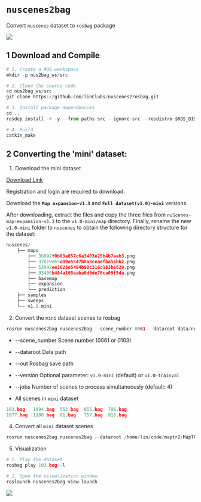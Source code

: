 
# `nuscenes2bag`

Convert `nuscenes` dataset to `rosbag` package

![](rviz/1.png)

## 1 Download and Compile

~~~python
# 1. Create a ROS workspace
mkdir -p nus2bag_ws/src

# 2. Clone the source code
cd nus2bag_ws/src
git clone https://github.com/linClubs/nuscenes2rosbag.git

# 3. Install package dependencies
cd ..
rosdep install -r -y --from-paths src --ignore-src --rosdistro $ROS_DISTRO

# 4. Build
catkin_make
~~~


## 2 Converting the 'mini' dataset:

1. Download the mini dataset

[Download Link](https://link.csdn.net/?target=https%3A%2F%2Fwww.nuscenes.org%2Fnuscenes%23download)

Registration and login are required to download.

Download the **`Map expansion-v1.3`** and **`Full dataset(v1.0)-mini`** versions.

After downloading, extract the files and copy the three files from `nuScenes-map-expansion-v1.3` to the `v1.0-mini/map` directory. Finally, rename the new `v1.0-mini` folder to `nuscenes` to obtain the following directory structure for the dataset:

~~~python
nuscenes/
    ├── maps
        ├── 36092f0b03a857c6a3403e25b4b7aab3.png
        ├── 37819e65e09e5547b8a3ceaefba56bb2.png
        ├── 53992ee3023e5494b90c316c183be829.png
        ├── 93406b464a165eaba6d9de76ca09f5da.png
        ├── basemap
        ├── expansion
        └── prediction
    ├── samples
    ├── sweeps
    └── v1.0-mini
~~~


2. Convert the `mini` dataset scenes to rosbag

~~~python
rosrun nuscenes2bag nuscenes2bag --scene_number 0061 --dataroot data/nuscenes/ --out nuscenes_bags/
~~~

+ --scene_number    Scene number (0061 or 0103)
+ --dataroot        Data path
+ --out             Rosbag save path
+ --version         Optional parameter: `v1.0-mini` (default) or `v1.0-trainval`
+ --jobs            Number of scenes to process simultaneously (default: 4)

+ All scenes in `mini` dataset
~~~python
103.bag   1094.bag  553.bag  655.bag  796.bag
1077.bag  1100.bag  61.bag   757.bag  916.bag
~~~

4. Convert all `mini` dataset scenes

~~~python
rosrun nuscenes2bag nuscenes2bag --dataroot /home/lin/code/maptr2/MapTR/data/nuscenes/ --out nuscenes_bags/ --jobs 4
~~~

5. Visualization
~~~python
# 1. Play the dataset
rosbag play 103.bag -l

# 2. Open the visualization window
roslaunch nuscenes2bag view.launch
~~~

![](rviz/2.png)